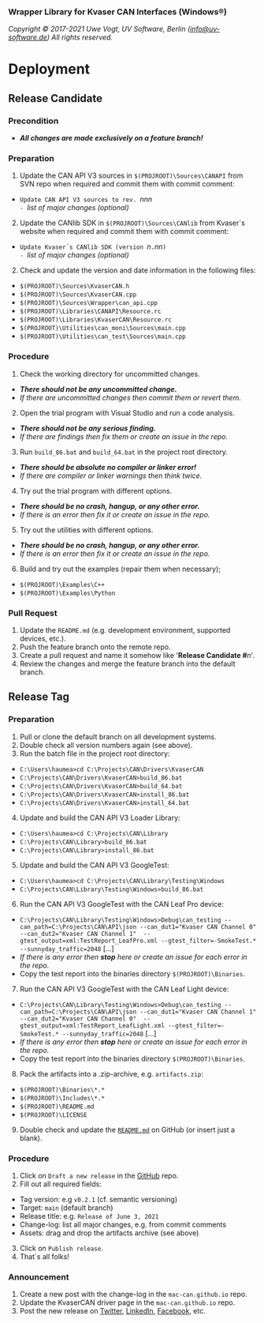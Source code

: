 ### Wrapper Library for Kvaser CAN Interfaces (Windows&reg;)

_Copyright &copy; 2017-2021  Uwe Vogt, UV Software, Berlin (info@uv-software.de)_
_All rights reserved._

# Deployment

## Release Candidate

### Precondition

- **_All changes are made exclusively on a feature branch!_**

### Preparation

1. Update the CAN API V3 sources in `$(PROJROOT)\Sources\CANAPI` from SVN repo
   when required and commit them with commit comment:
  - `Update CAN API V3 sources to rev. `_nnn_ \
    `- `_list of major changes (optional)_
2. Update the CANlib SDK in `$(PROJROOT)\Sources\CANlib` from Kvaser´s website
   when required and commit them with commit comment:
  - `Update Kvaser´s CANlib SDK (version `_n_`.`_nn_`)` \
    `- `_list of major changes (optional)_
2. Check and update the version and date information in the following files:
  - `$(PROJROOT)\Sources\KvaserCAN.h`
  - `$(PROJROOT)\Sources\KvaserCAN.cpp`
  - `$(PROJROOT)\Sources\Wrapper\can_api.cpp`
  - `$(PROJROOT)\Libraries\CANAPI\Resource.rc`
  - `$(PROJROOT)\Libraries\KvaserCAN\Resource.rc`
  - `$(PROJROOT)\Utilities\can_moni\Sources\main.cpp`
  - `$(PROJROOT)\Utilities\can_test\Sources\main.cpp`

### Procedure

1. Check the working directory for uncommitted changes.
  - _**There should not be any uncommitted change.**_
  - _If there are uncommitted changes then commit them or revert them._
2. Open the trial program with Visual Studio and run a code analysis.
  - _**There should not be any serious finding.**_
  - _If there are findings then fix them or create an issue in the repo._
3. Run `build_86.bat` and `build_64.bat` in the project root directory.
  - _**There should be absolute no compiler or linker error!**_
  - _If there are compiler or linker warnings then think twice._
4. Try out the trial program with different options.
  - _**There should be no crash, hangup, or any other error.**_
  - _If there is an error then fix it or create an issue in the repo._
5. Try out the utilities with different options.
  - _**There should be no crash, hangup, or any other error.**_
  - _If there is an error then fix it or create an issue in the repo._
6. Build and try out the examples (repair them when necessary);
  - `$(PROJROOT)\Examples\C++`
  - `$(PROJROOT)\Examples\Python`

### Pull Request

1. Update the `README.md` (e.g. development environment, supported devices, etc.).
2. Push the feature branch onto the remote repo.
3. Create a pull request and name it somehow like '**Release Candidate #**_n_'.
4. Review the changes and merge the feature branch into the default branch.

## Release Tag

### Preparation

1. Pull or clone the default branch on all development systems.
2. Double check all version numbers again (see above).
3. Run the batch file in the project root directory:
  - `C:\Users\haumea>cd C:\Projects\CAN\Drivers\KvaserCAN`
  - `C:\Projects\CAN\Drivers\KvaserCAN>build_86.bat`
  - `C:\Projects\CAN\Drivers\KvaserCAN>build_64.bat`
  - `C:\Projects\CAN\Drivers\KvaserCAN>install_86.bat`
  - `C:\Projects\CAN\Drivers\KvaserCAN>install_64.bat`
4. Update and build the CAN API V3 Loader Library:
  - `C:\Users\haumea>cd C:\Projects\CAN\Library`
  - `C:\Projects\CAN\Library>build_86.bat`
  - `C:\Projects\CAN\Library>install_86.bat`
5. Update and build the CAN API V3 GoogleTest:
  - `C:\Users\haumea>cd C:\Projects\CAN\Library\Testing\Windows`
  - `C:\Projects\CAN\Library\Testing\Windows>build_86.bat`
6. Run the CAN API V3 GoogleTest with the CAN Leaf Pro device:
  - `C:\Projects\CAN\Library\Testing\Windows>Debug\can_testing --can_path=C:\Projects\CAN\API\json --can_dut1="Kvaser CAN Channel 0" --can_dut2="Kvaser CAN Channel 1"  --gtest_output=xml:TestReport_LeafPro.xml --gtest_filter=-SmokeTest.* --sunnyday_traffic=2048` [...]
  - _If there is any error then **stop** here or create an issue for each error in the repo._
  - Copy the test report into the binaries directory `$(PROJROOT)\Binaries`.
7. Run the CAN API V3 GoogleTest with the CAN Leaf Light device:
  - `C:\Projects\CAN\Library\Testing\Windows>Debug\can_testing --can_path=C:\Projects\CAN\API\json --can_dut1="Kvaser CAN Channel 1" --can_dut2="Kvaser CAN Channel 0"  --gtest_output=xml:TestReport_LeafLight.xml --gtest_filter=-SmokeTest.* --sunnyday_traffic=2048` [...]
  - _If there is any error then **stop** here or create an issue for each error in the repo._
  - Copy the test report into the binaries directory `$(PROJROOT)\Binaries`.
8. Pack the artifacts into a .zip-archive, e.g. `artifacts.zip`:
  - `$(PROJROOT)\Binaries\*.*`
  - `$(PROJROOT)\Includes\*.*`
  - `$(PROJROOT)\README.md`
  - `$(PROJROOT)\LICENSE`
9. Double check and update the [`README.md`](https://github.com/uv-software/KvaserCAN-Wrapper/blob/main/README.md) on GitHub (or insert just a blank).

### Procedure

1. Click on `Draft a new release` in the [GitHub](https://github.com/uv-software/KvaserCAN-Wrapper) repo.
2. Fill out all required fields:
  - Tag version: e.g `v0.2.1` (cf. semantic versioning)
  - Target: `main` (default branch)
  - Release title: e.g. `Release of June 3, 2021`
  - Change-log: list all major changes, e.g. from commit comments
  - Assets: drag and drop the artifacts archive (see above)
3. Click on `Publish release`.
4. That´s all folks!

### Announcement

1. Create a new post with the change-log in the `mac-can.github.io` repo.
2. Update the KvaserCAN driver page in the `mac-can.github.io` repo.
3. Post the new release on
[Twitter](https://twitter.com/uv_software),
[LinkedIn](https://linkedin.com/in/uwe-vogt-software),
[Facebook](https://facebook.com/uvsoftware.berlin),
etc.
